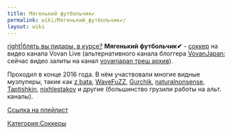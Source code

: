 ```yaml
---
title: Мягенький футбольчик✔
permalink: wiki/Мягенький_футбольчик✔/
layout: wiki
---
```


[right\|блять вы пидары, в курсе?](Файл:Vovan_soccer.jpg "wikilink")
**Мягенький футбольчик✔** - [соккер](соккер "wikilink") на видео канала
Vovan Live (альтернативного канала блоггера
[VovanJapan](https://www.youtube.com/user/vovanjapan); сейчас видео
залиты на канал [vovanjapan треш
архив](https://www.youtube.com/channel/UCsbde9_opVt25BuvODq8c8w)).

Проходил в конце 2016 года. В нём участвовали многие видные музпуперы,
такие как [z bata](z_bata "wikilink"), [WaveFuZZ](/wiki/WaveFuZZ "wikilink"),
[Gurchik](/wiki/Gurchik "wikilink"),
[naturalnonsense](naturalnonsense "wikilink"),
[Taptishkin](/wiki/Taptishkin "wikilink"),
[nixhlestakov](nixhlestakov "wikilink") и другие (большинство грузили
работы на альт. каналы).

[Ссылка на
плейлист](https://www.youtube.com/playlist?list=PL3_Fq--jss1aIBywiVPiGxudmsRSQHaYk)

[Категория:Соккеры](Категория:Соккеры "wikilink")
